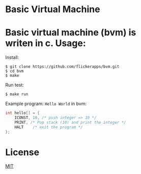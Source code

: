 Basic Virtual Machine
====
Basic virtual machine (bvm) is writen in c.
Usage:
====
Install:
```
$ git clone https://github.com/flickerapps/bvm.git
$ cd bvm
$ make
```
Run test:
```
$ make run
```

Example program:
`Hello World` in bvm:
```c
int hello[] = {
    ICONST, 10, /* push integer => 10 */
    PRINT, /* Pop stack (10) and print the integer */
    HALT    /* exit the program */
};
```

License
====
[MIT](LICENSE.md)
